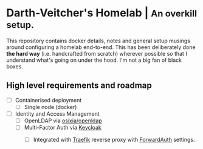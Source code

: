 # Darth-Veitcher's Homelab | <small>An overkill setup.</small>
This repository contains docker details, notes and general setup musings around configuring a homelab end-to-end. This has been deliberately done **the hard way** (i.e. handcrafted from scratch) wherever possible so that I understand what's going on under the hood. I'm not a big fan of black boxes.

## High level requirements and roadmap
* [ ] Containerised deployment
    * [ ] Single node (docker)
* [ ] Identity and Access Management
    * [ ] OpenLDAP via [osixia/openldap](https://github.com/osixia/docker-openldap)
    * [ ] Multi-Factor Auth via [Keycloak](https://github.com/clems4ever/authelia)
        * [ ] Integrated with [Traefik](https://traefik.io) reverse proxy with [ForwardAuth](https://docs.traefik.io/v2.0/middlewares/forwardauth/) settings.


